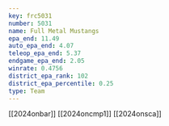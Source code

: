 ```yaml
---
key: frc5031
number: 5031
name: Full Metal Mustangs
epa_end: 11.49
auto_epa_end: 4.07
teleop_epa_end: 5.37
endgame_epa_end: 2.05
winrate: 0.4756
district_epa_rank: 102
district_epa_percentile: 0.25
type: Team
---
```

[[2024onbar]]
[[2024oncmp1]]
[[2024onsca]]
